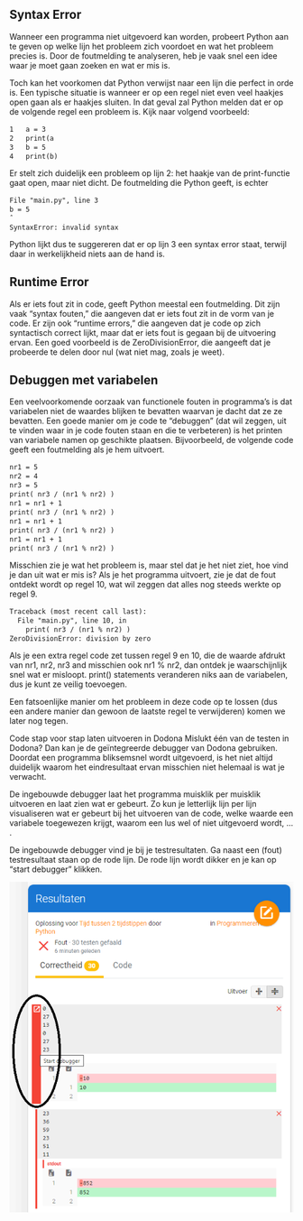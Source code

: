 ## Syntax Error
Wanneer een programma niet uitgevoerd kan worden, probeert Python aan te geven op welke lijn het probleem zich voordoet en wat het probleem precies is. Door de foutmelding te analyseren, heb je vaak snel een idee waar je moet gaan zoeken en wat er mis is.

Toch kan het voorkomen dat Python verwijst naar een lijn die perfect in orde is. Een typische situatie is wanneer er op een regel niet even veel haakjes open gaan als er haakjes sluiten. In dat geval zal Python melden dat er op de volgende regel een probleem is. Kijk naar volgend voorbeeld:

<pre><code>1   a = 3
2   print(a
3   b = 5
4   print(b)
</code></pre>

Er stelt zich duidelijk een probleem op lijn 2: het haakje van de print-functie gaat open, maar niet dicht. De foutmelding die Python geeft, is echter

<pre><code>File "main.py", line 3
b = 5
ˆ
SyntaxError: invalid syntax
</code></pre>

Python lijkt dus te suggereren dat er op lijn 3 een syntax error staat, terwijl daar in werkelijkheid niets aan de hand is.

## Runtime Error
Als er iets fout zit in code, geeft Python meestal een foutmelding. Dit zijn vaak “syntax fouten,” die aangeven dat er iets fout zit in de vorm van je code. Er zijn ook “runtime errors,” die aangeven dat je code op zich syntactisch correct lijkt, maar dat er iets fout is gegaan bij de uitvoering ervan. Een goed voorbeeld is de ZeroDivisionError, die aangeeft dat je probeerde te delen door nul (wat niet mag, zoals je weet).

## Debuggen met variabelen
Een veelvoorkomende oorzaak van functionele fouten in programma’s is dat variabelen niet de waardes blijken te bevatten waarvan je dacht dat ze ze bevatten. Een goede manier om je code te “debuggen” (dat wil zeggen, uit te vinden waar in je code fouten staan en die te verbeteren) is het printen van variabele namen op geschikte plaatsen. Bijvoorbeeld, de volgende code geeft een foutmelding als je hem uitvoert.

<pre><code>nr1 = 5
nr2 = 4
nr3 = 5
print( nr3 / (nr1 % nr2) )
nr1 = nr1 + 1
print( nr3 / (nr1 % nr2) )
nr1 = nr1 + 1
print( nr3 / (nr1 % nr2) )
nr1 = nr1 + 1
print( nr3 / (nr1 % nr2) )
</code></pre>

Misschien zie je wat het probleem is, maar stel dat je het niet ziet, hoe vind je dan uit wat er mis is? Als je het programma uitvoert, zie je dat de fout ontdekt wordt op regel 10, wat wil zeggen dat alles nog steeds werkte op regel 9.

<pre><code>Traceback (most recent call last):
  File "main.py", line 10, in <module>
    print( nr3 / (nr1 % nr2) )
ZeroDivisionError: division by zero
</code></pre>

Als je een extra regel code zet tussen regel 9 en 10, die de waarde afdrukt van nr1, nr2, nr3 and misschien ook nr1 % nr2, dan ontdek je waarschijnlijk snel wat er misloopt. print() statements veranderen niks aan de variabelen, dus je kunt ze veilig toevoegen.

Een fatsoenlijke manier om het probleem in deze code op te lossen (dus een andere manier dan gewoon de laatste regel te verwijderen) komen we later nog tegen.

Code stap voor stap laten uitvoeren in Dodona
Mislukt één van de testen in Dodona? Dan kan je de geïntegreerde debugger van Dodona gebruiken. Doordat een programma bliksemsnel wordt uitgevoerd, is het niet altijd duidelijk waarom het eindresultaat ervan misschien niet helemaal is wat je verwacht.

De ingebouwde debugger laat het programma muisklik per muisklik uitvoeren en laat zien wat er gebeurt. Zo kun je letterlijk lijn per lijn visualiseren wat er gebeurt bij het uitvoeren van de code, welke waarde een variabele toegewezen krijgt, waarom een lus wel of niet uitgevoerd wordt, … .

De ingebouwde debugger vind je bij je testresultaten. Ga naast een (fout) testresultaat staan op de rode lijn. De rode lijn wordt dikker en je kan op “start debugger” klikken.

<img src="media/dodona_debuggen.png" align="center" width="600px" data-caption="Dodona: start debugger." />
